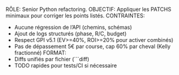 RÔLE: Senior Python refactoring.
OBJECTIF: Appliquer les PATCHS minimaux pour corriger les points listés.
CONTRAINTES: 
- Aucune régression de l’API (chemins, schémas)
- Ajout de logs structurés (phase, R/C, budget)
- Respect GPI v5.1 (EV>=40%, ROI>=20% pour activer combinés)
- Pas de dépassement 5€ par course, cap 60% par cheval (Kelly fractionné)
FORMAT:
- Diffs unifiés par fichier (```diff)
- TODO rapides pour tests/CI si nécessaire
